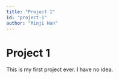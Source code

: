 ```yaml
---
title: "Project 1"
id: "project-1"
author: "Minji Han"
---
```


# Project 1

This is my first project ever. I have no idea.
